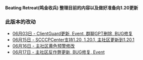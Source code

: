 **Beating Retreat(鸣金收兵) 整理目前的内容以及做好准备向1.20更新** 
  
### 此版本的改动
* [06月03日 - ClientGuard更新, Event, 群聊GPT删除, BUG修复](06-03)  
* [06月15日 - SCCCPCenter支持1.20, 1.20.1, 主社区更新到1.20.1](06-15)  
* [06月16日 - 主社区黄色预警修改](06-16)  
* [06月17日 - 主社区反作弊更新, BUG修复, Event](06-17)  
